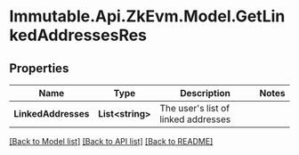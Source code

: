 # Immutable.Api.ZkEvm.Model.GetLinkedAddressesRes

## Properties

Name | Type | Description | Notes
------------ | ------------- | ------------- | -------------
**LinkedAddresses** | **List&lt;string&gt;** | The user&#39;s list of linked addresses | 

[[Back to Model list]](../README.md#documentation-for-models) [[Back to API list]](../README.md#documentation-for-api-endpoints) [[Back to README]](../README.md)

